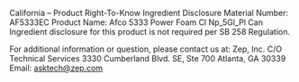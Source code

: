  
 
 
California – Product Right-To-Know Ingredient Disclosure 
Material Number: AF5333EC 
Product Name: Afco 5333 Power Foam Cl Np_5Gl_Pl Can 
Ingredient disclosure for this product is not required per SB 258 Regulation. 
 
For additional information or question, please contact us at: 
Zep, Inc. 
C/O Technical Services 
3330 Cumberland Blvd. SE, Ste 700 
Atlanta, GA 30339 
Email: asktech@zep.com 
 
 
 
 
